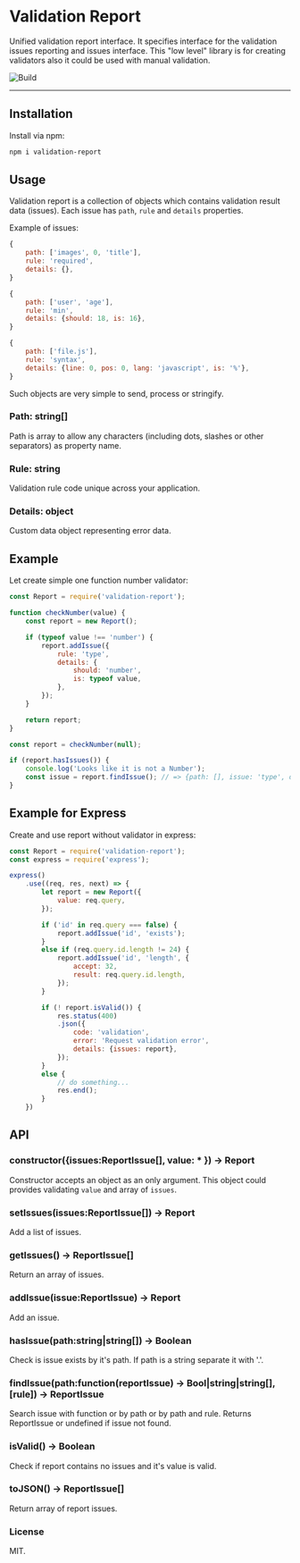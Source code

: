 # Validation Report

Unified validation report interface. It specifies interface for the validation
issues reporting and issues interface. This "low level" library is for
creating validators also it could be used with manual validation.

![Build](https://img.shields.io/travis/rumkin/validation-report.svg)

---

## Installation

Install via npm:
```bash
npm i validation-report
```

## Usage

Validation report is a collection of objects which contains validation result
data (issues). Each issue has `path`, `rule` and `details` properties.

Example of issues:

```javascript
{
    path: ['images', 0, 'title'],
    rule: 'required',
    details: {},
}

{
    path: ['user', 'age'],
    rule: 'min',
    details: {should: 18, is: 16},
}

{
    path: ['file.js'],
    rule: 'syntax',
    details: {line: 0, pos: 0, lang: 'javascript', is: '%'},
}
```

Such objects are very simple to send, process or stringify.

### Path: string[]

Path is array to allow any characters (including dots, slashes or other separators) as property name.

### Rule: string

Validation rule code unique across your application.

### Details: object

Custom data object representing error data.

## Example

Let create simple one function number validator:

```javascript
const Report = require('validation-report');

function checkNumber(value) {
    const report = new Report();

    if (typeof value !== 'number') {
        report.addIssue({
            rule: 'type',
            details: {
                should: 'number',
                is: typeof value,
            },
        });
    }

    return report;
}

const report = checkNumber(null);

if (report.hasIssues()) {
    console.log('Looks like it is not a Number');
    const issue = report.findIssue(); // => {path: [], issue: 'type', details: {should: 'number', is: 'object'}}
}

```

## Example for Express

Create and use report without validator in express:

```javascript
const Report = require('validation-report');
const express = require('express');

express()
    .use((req, res, next) => {
        let report = new Report({
            value: req.query,
        });

        if ('id' in req.query === false) {
            report.addIssue('id', 'exists');
        }
        else if (req.query.id.length != 24) {
            report.addIssue('id', 'length', {
                accept: 32,
                result: req.query.id.length,
            });
        }

        if (! report.isValid()) {
            res.status(400)
            .json({
                code: 'validation',
                error: 'Request validation error',
                details: {issues: report},
            });
        }
        else {
            // do something...
            res.end();
        }
    })
```

## API

### constructor({issues:ReportIssue[], value: * }) -> Report

Constructor accepts an object as an only argument. This object could
provides validating `value` and array of `issues`.

### setIssues(issues:ReportIssue[]) -> Report

Add a list of issues.

### getIssues() -> ReportIssue[]

Return an array of issues.

### addIssue(issue:ReportIssue) -> Report

Add an issue.

### hasIssue(path:string|string[]) -> Boolean

Check is issue exists by it's path. If path is a string separate it with '.'.

### findIssue(path:function(reportIssue) -> Bool|string|string[], [rule]) -> ReportIssue

Search issue with function or by path or by path and rule. Returns
ReportIssue or undefined if issue not found.

### isValid() -> Boolean

Check if report contains no issues and it's value is valid.

### toJSON() -> ReportIssue[]

Return array of report issues.

### License

MIT.
